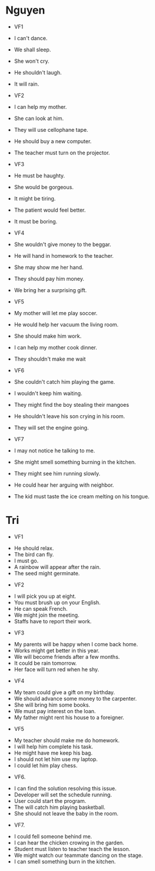 # Nguyen

* VF1

- I can't dance.

- We shall sleep.

- She won't cry.

- He shouldn't laugh.

- It will rain.

* VF2

- I can help my mother.

- She can look at him.

- They will use cellophane tape.

- He should buy a new computer.

- The teacher must turn on the projector.

* VF3

- He must be haughty.

- She would be gorgeous.

- It might be tiring.

- The patient would feel better.

- It must be boring.

* VF4

- She wouldn't give money to the beggar.

- He will hand in homework to the teacher.

- She may show me her hand.

- They should pay him money.

- We bring her a surprising gift.

* VF5

- My mother will let me play soccer.

- He would help her vacuum the living room.

- She should make him work.

- I can help my mother cook dinner.

- They shouldn't make me wait

* VF6

- She couldn't catch him playing the game.

- I wouldn't keep him waiting.

- They might find the boy stealing their mangoes

- He shouldn't leave his son crying in his room.

- They will set the engine going.

* VF7

- I may not notice he talking to me.

- She might smell something burning in the kitchen.

- They might see him running slowly.

- He could hear her arguing with neighbor.

- The kid must taste the ice cream melting on his tongue.

# Tri


* VF1
- He should relax.
- The bird can fly.
- I must go.
- A rainbow will appear after the rain.
- The seed might germinate.
* VF2
- I will pick you up at eight.
- You must brush up on your English.
- He can speak French.
- We might join the meeting.
- Staffs have to report their work.
* VF3
- My parents will be happy when I come back home.
- Works might get better in this year.
- We will become friends after a few months.
- It could be rain tomorrow.
- Her face will turn red when he shy.
* VF4
- My team could give a gift on my birthday.
- We should advance some money to the carpenter.
- She will bring him some books.
- We must pay interest on the loan.
- My father might rent his house to a foreigner.
* VF5
- My teacher should make me do homework.
- I will help him complete his task.
- He might have me keep his bag.
- I should not let him use my laptop.
- I could let him play chess.
* VF6.
- I can find the solution resolving this issue.
- Developer will set the schedule running.
- User could start the program.
- The will catch him playing basketball.
- She should not leave the baby in the room.
* VF7.
- I could fell someone behind me.
- I can hear the chicken crowing in the garden.
- Student must listen to teacher teach the lesson.
- We might watch our teammate dancing on the stage.
- I can smell something burn in the kitchen.



